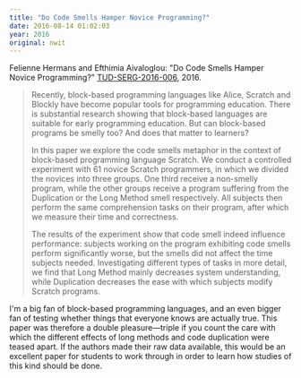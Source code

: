 ```yaml
---
title: "Do Code Smells Hamper Novice Programming?"
date: 2016-08-14 01:02:03
year: 2016
original: nwit
---
```

<p>
  Felienne Hermans and Efthimia Aivaloglou:
  "Do Code Smells Hamper Novice Programming?"
  <a href="http://swerl.tudelft.nl/twiki/pub/Main/TechnicalReports/TUD-SERG-2016-006.pdf">TUD-SERG-2016-006</a>,
  2016.
</p>
<blockquote>
  <p>
    Recently, block-based programming languages like Alice, Scratch
    and Blockly have become popular tools for programming
    education. There is substantial research showing that block-based
    languages are suitable for early programming education. But can
    block-based programs be smelly too? And does that matter to
    learners?
  </p>
  <p>
    In this paper we explore the code smells metaphor in the context
    of block-based programming language Scratch. We conduct a
    controlled experiment with 61 novice Scratch programmers, in which
    we divided the novices into three groups. One third receive a
    non-smelly program, while the other groups receive a program
    suffering from the Duplication or the Long Method smell
    respectively. All subjects then perform the same comprehension
    tasks on their program, after which we measure their time and
    correctness.
  </p>
  <p>
    The results of the experiment show that code smell indeed
    influence performance: subjects working on the program exhibiting
    code smells perform significantly worse, but the smells did not
    affect the time subjects needed. Investigating different types of
    tasks in more detail, we find that Long Method mainly decreases
    system understanding, while Duplication decreases the ease with
    which subjects modify Scratch programs.
  </p>
</blockquote>
<p>
  I'm a big fan of block-based programming languages,
  and an even bigger fan of testing whether things that everyone knows are actually true.
  This paper was therefore a double pleasure&mdash;triple if you count
  the care with which the different effects of long methods and code duplication were teased apart.
  If the authors made their raw data available,
  this would be an excellent paper for students to work through
  in order to learn how studies of this kind should be done.
</p>

